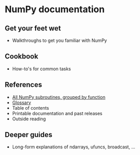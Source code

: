 # NumPy documentation

## Get your feet wet
- Walkthroughs to get you familiar with NumPy

## Cookbook
- How-to's for common tasks

## References
- [All NumPy subroutines, grouped by function](https://numpy.org/doc/stable/reference/routines.html)
- [Glossary](https://numpy.org/doc/stable/glossary.html)
- Table of contents
- Printable documentation and past releases
- Outside reading

## Deeper guides
- Long-form explanations of ndarrays, ufuncs, broadcast, ...
